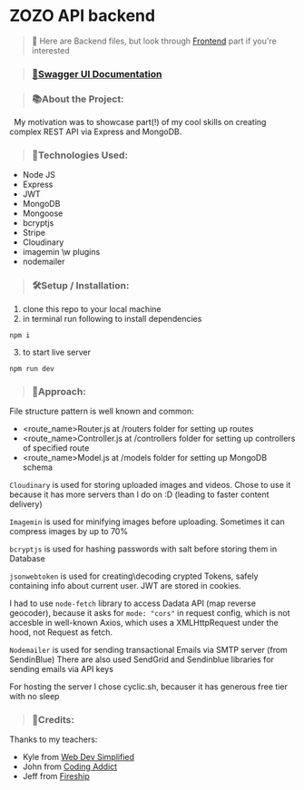 # ZOZO API backend

>📛 Here are Backend files, but look through [Frontend](https://github.com/Artuchka/ozon-front) part if you're interested 

>### [🔗Swagger UI Documentation](https://busy-red-zebra-robe.cyclic.app/api/v1/docs/)

>### 📚About the Project:

&nbsp;&nbsp;My motivation was to showcase part(!) of my cool skills on creating complex REST API via Express and MongoDB.


>### 🧰Technologies Used:
- Node JS
- Express
- JWT
- MongoDB
- Mongoose
- bcryptjs
- Stripe
- Cloudinary 
- imagemin \w plugins
- nodemailer


>### 🛠️Setup / Installation: 

1. clone this repo to your local machine
2. in terminal run following to install dependencies
```
npm i
```

3. to start live server
```
npm run dev
```

>### 🚶Approach:
File structure pattern is well known and common:
- <route_name>Router.js at /routers folder for setting up routes 
- <route_name>Controller.js at /controllers folder for setting up controllers of specified route 
- <route_name>Model.js at /models folder for setting up MongoDB schema

```Cloudinary``` is used for storing uploaded images and videos. Chose to use it because it has more servers than I do on :D  (leading to faster content delivery)

```Imagemin``` is used for minifying images before uploading. Sometimes it can compress images by up to 70% 

```bcryptjs``` is used for hashing passwords with salt before storing them in Database

```jsonwebtoken``` is used for creating\decoding crypted Tokens, safely containing info about current user. JWT are stored in cookies.

I had to use ```node-fetch``` library to access Dadata API (map reverse geocoder), because it asks for ```mode: "cors"```
in request config, which is not accesble in well-known Axios, which uses a XMLHttpRequest under the hood, not Request as fetch.

```Nodemailer``` is used for sending transactional Emails via SMTP server (from SendinBlue)
There are also used SendGrid and Sendinblue libraries for sending emails via API keys


For hosting the server I chose cyclic.sh, becauser it has generous free tier with no sleep

>### 📝Credits: 
Thanks to my teachers: 
- Kyle from [Web Dev Simplified](https://www.youtube.com/@WebDevSimplified)
- John from [Coding Addict](https://www.youtube.com/@CodingAddict)
- Jeff from [Fireship](https://www.youtube.com/@Fireship)







